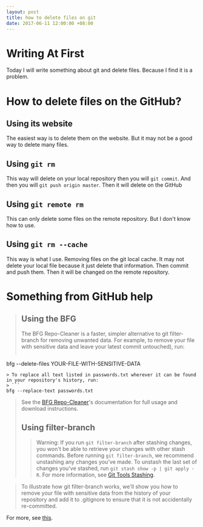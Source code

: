 ```yaml
---
layout: post
title: how to delete files on git
date: 2017-06-11 12:00:00 +08:00
---
```


# Writing At First
Today I will write something about git and delete files. Because I find it is a problem.
# How to delete files on the GitHub?
## Using its website
The easiest way is to delete them on the website. But it may not be a good way to delete many files.
## Using `git rm`
This way will delete on your local repository then you will `git commit`. And then you will `git push origin master`. Then it will delete on the GitHub
## Using `git remote rm`
This can only delete some files on the remote repository. But I don't know how to use.
## Using `git rm --cache `
This way is what I use. Removing files on the git local cache. It may not delete your local file because it just delete that information. Then commit and push them. Then it will be changed on the remote repository.
# Something from GitHub help
> ## Using the BFG
> The BFG Repo-Cleaner is a faster, simpler alternative to git filter-branch for removing unwanted data. For example, to remove your file with sensitive data and leave your latest commit untouched), run:
> ```
bfg --delete-files YOUR-FILE-WITH-SENSITIVE-DATA
```
> To replace all text listed in passwords.txt wherever it can be found in your repository's history, run:
> ```
bfg --replace-text passwords.txt
```
> See the [BFG Repo-Cleaner](http://rtyley.github.io/bfg-repo-cleaner/)'s documentation for full usage and download instructions.
> ## Using filter-branch
>> Warning: If you run `git filter-branch` after stashing changes, you won't be able to retrieve your changes with other stash commands. Before running `git filter-branch`, we recommend unstashing any changes you've made. To unstash the last set of changes you've stashed, run `git stash show -p | git apply -R`. For more information, see [Git Tools Stashing](https://git-scm.com/book/en/v1/Git-Tools-Stashing).

> To illustrate how git filter-branch works, we'll show you how to remove your file with sensitive data from the history of your repository and add it to .gitignore to ensure that it is not accidentally re-committed.

For more, see [this](https://help.github.com/articles/removing-sensitive-data-from-a-repository/).
